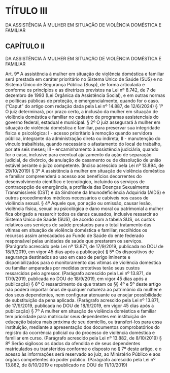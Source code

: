 # TÍTULO III
DA ASSISTÊNCIA À MULHER EM SITUAÇÃO DE VIOLÊNCIA DOMÉSTICA E FAMILIAR

## CAPÍTULO II
DA ASSISTÊNCIA À MULHER EM SITUAÇÃO DE VIOLÊNCIA DOMÉSTICA E FAMILIAR

Art. 9º A assistência à mulher em situação de violência doméstica e familiar será prestada em caráter prioritário no Sistema Único de Saúde (SUS) e no Sistema Único de Segurança Pública (Susp), de forma articulada e conforme os princípios e as diretrizes previstos na Lei nº 8.742, de 7 de dezembro de 1993 (Lei Orgânica da Assistência Social), e em outras normas e políticas públicas de proteção, e emergencialmente, quando for o caso. (“Caput” do artigo com redação dada pela Lei nº 14.887, de 12/6/2024) 
§ 1º O juiz determinará, por prazo certo, a inclusão da mulher em situação de violência doméstica e familiar no cadastro de programas assistenciais do governo federal, estadual e municipal. 
§ 2º O juiz assegurará à mulher em situação de violência doméstica e familiar, para preservar sua integridade física e psicológica: 
I - acesso prioritário à remoção quando servidora pública, integrante da administração direta ou indireta; 
II - manutenção do vínculo trabalhista, quando necessário o afastamento do local de trabalho, por até seis meses; 
III - encaminhamento à assistência judiciária, quando for o caso, inclusive para eventual ajuizamento da ação de separação judicial, de divórcio, de anulação de casamento ou de dissolução de união estável perante o juízo competente. (Inciso acrescido pela Lei nº 13.894, de 29/10/2019)
§ 3º A assistência à mulher em situação de violência doméstica e familiar compreenderá o acesso aos benefícios decorrentes do desenvolvimento científico e tecnológico, incluindo os serviços de contracepção de emergência, a profilaxia das Doenças Sexualmente Transmissíveis (DST) e da Síndrome da Imunodeficiência Adquirida (AIDS) e outros procedimentos médicos necessários e cabíveis nos casos de violência sexual. 
§ 4º Aquele que, por ação ou omissão, causar lesão, violência física, sexual ou psicológica e dano moral ou patrimonial a mulher fica obrigado a ressarcir todos os danos causados, inclusive ressarcir ao Sistema Único de Saúde (SUS), de acordo com a tabela SUS, os custos relativos aos serviços de saúde prestados para o total tratamento das vítimas em situação de violência doméstica e familiar, recolhidos os recursos assim arrecadados ao Fundo de Saúde do ente federado responsável pelas unidades de saúde que prestarem os serviços. (Parágrafo acrescido pela Lei nº 13.871, de 17/9/2019, publicada no DOU de 18/9/2019, em vigor 45 dias após a publicação)
§ 5º Os dispositivos de segurança destinados ao uso em caso de perigo iminente e disponibilizados para o monitoramento das vítimas de violência doméstica ou familiar amparadas por medidas protetivas terão seus custos ressarcidos pelo agressor. (Parágrafo acrescido pela Lei nº 13.871, de 17/9/2019, publicada no DOU de 18/9/2019, em vigor 45 dias após a publicação)
§ 6º O ressarcimento de que tratam os §§ 4º e 5º deste artigo não poderá importar ônus de qualquer natureza ao patrimônio da mulher e dos seus dependentes, nem configurar atenuante ou ensejar possibilidade de substituição da pena aplicada. (Parágrafo acrescido pela Lei nº 13.871, de 17/9/2019, publicada no DOU de 18/9/2019, em vigor 45 dias após a publicação)
§ 7º A mulher em situação de violência doméstica e familiar tem prioridade para matricular seus dependentes em instituição de educação básica mais próxima de seu domicílio, ou transferi-los para essa instituição, mediante a apresentação dos documentos comprobatórios do registro da ocorrência policial ou do processo de violência doméstica e familiar em curso. (Parágrafo acrescido pela Lei nº 13.882, de 8/10/2019)
§ 8º Serão sigilosos os dados da ofendida e de seus dependentes matriculados ou transferidos conforme o disposto no § 7º deste artigo, e o acesso às informações será reservado ao juiz, ao Ministério Público e aos órgãos competentes do poder público. (Parágrafo acrescido pela Lei nº 13.882, de 8/10/2019 e republicado no DOU de 11/10/2019)